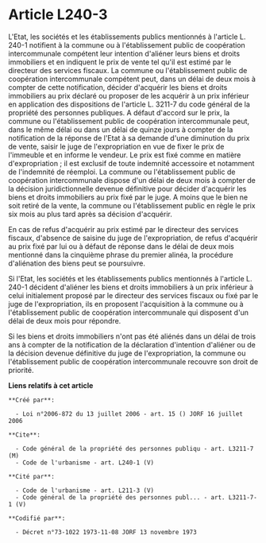 # Article L240-3

L'Etat, les sociétés et les établissements publics mentionnés à l'article L. 240-1 notifient à la commune ou à
l'établissement public de coopération intercommunale compétent leur intention d'aliéner leurs biens et droits immobiliers et
en indiquent le prix de vente tel qu'il est estimé par le directeur des services fiscaux. La commune ou l'établissement
public de coopération intercommunale compétent peut, dans un délai de deux mois à compter de cette notification, décider
d'acquérir les biens et droits immobiliers au prix déclaré ou proposer de les acquérir à un prix inférieur en application des
dispositions de l'article L. 3211-7 du code général de la propriété des personnes publiques. A défaut d'accord sur le prix,
la commune ou l'établissement public de coopération intercommunale peut, dans le même délai ou dans un délai de quinze jours
à compter de la notification de la réponse de l'Etat à sa demande d'une diminution du prix de vente, saisir le juge de
l'expropriation en vue de fixer le prix de l'immeuble et en informe le vendeur. Le prix est fixé comme en matière
d'expropriation ; il est exclusif de toute indemnité accessoire et notamment de l'indemnité de réemploi. La commune ou
l'établissement public de coopération intercommunale dispose d'un délai de deux mois à compter de la décision
juridictionnelle devenue définitive pour décider d'acquérir les biens et droits immobiliers au prix fixé par le juge. A moins
que le bien ne soit retiré de la vente, la commune ou l'établissement public en règle le prix six mois au plus tard après sa
décision d'acquérir.

En cas de refus d'acquérir au prix estimé par le directeur des services fiscaux, d'absence de saisine du juge de
l'expropriation, de refus d'acquérir au prix fixé par lui ou à défaut de réponse dans le délai de deux mois mentionné dans la
cinquième phrase du premier alinéa, la procédure d'aliénation des biens peut se poursuivre.

Si l'Etat, les sociétés et les établissements publics mentionnés à l'article L. 240-1 décident d'aliéner les biens et droits
immobiliers à un prix inférieur à celui initialement proposé par le directeur des services fiscaux ou fixé par le juge de
l'expropriation, ils en proposent l'acquisition à la commune ou à l'établissement public de coopération intercommunale qui
disposent d'un délai de deux mois pour répondre.

Si les biens et droits immobiliers n'ont pas été aliénés dans un délai de trois ans à compter de la notification de la
déclaration d'intention d'aliéner ou de la décision devenue définitive du juge de l'expropriation, la commune ou
l'établissement public de coopération intercommunale recouvre son droit de priorité.

**Liens relatifs à cet article**

	**Créé par**:

	  - Loi n°2006-872 du 13 juillet 2006 - art. 15 () JORF 16 juillet 2006

	**Cite**:

	  - Code général de la propriété des personnes publiqu - art. L3211-7 (M)
	  - Code de l'urbanisme - art. L240-1 (V)

	**Cité par**:

	  - Code de l'urbanisme - art. L211-3 (V)
	  - Code général de la propriété des personnes publ... - art. L3211-7-1 (V)

	**Codifié par**:

	  - Décret n°73-1022 1973-11-08 JORF 13 novembre 1973
